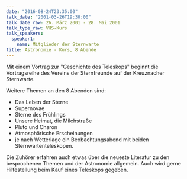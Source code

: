 ```yaml
---
date: "2016-08-24T23:35:00"
talk_date: "2001-03-26T19:30:00"
talk_date_raw: 26. März 2001 - 28. Mai 2001
talk_type_raw: VHS-Kurs
talk_speakers:
  speaker1:
    name: Mitglieder der Sternwarte
title: Astronomie - Kurs, 8 Abende
---
```


Mit einem Vortrag zur "Geschichte des Teleskops" beginnt die Vortragsreihe des Vereins der Sternfreunde auf der Kreuznacher Sternwarte.

Weitere Themen an den 8 Abenden sind:

- Das Leben der Sterne
- Supernovae
- Sterne des Frühlings
- Unsere Heimat, die Milchstraße
- Pluto und Charon
- Atmosphärische Erscheinungen
- je nach Wetterlage ein Beobachtungsabend mit beiden Sternwartenteleskopen.

Die Zuhörer erfahren auch etwas über die neueste Literatur zu den besprochenen Themen und der Astronomie allgemein. Auch wird gerne Hilfestellung beim Kauf eines Teleskops gegeben.
